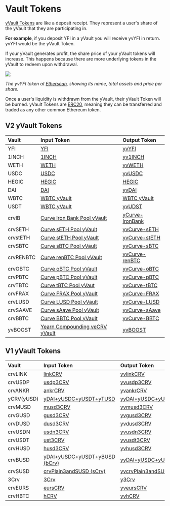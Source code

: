 # Vault Tokens

[yVault Tokens](https://docs.yearn.finance/resources/defi-glossary#ytoken) are like a deposit receipt. They represent a user's share of the yVault that they are participating in.

**For example**, if you deposit YFI in a yVault you will receive yvYFI in return. yvYFI would be the yVault Token.

If your yVault generates profit, the share price of your yVault tokens will increase. This happens because there are more underlying tokens in the yVault to redeem upon withdrawal.

![](https://i.imgur.com/OtK6kAA.png)

*The yvYFI token at [Etherscan](https://etherscan.io/token/0xE14d13d8B3b85aF791b2AADD661cDBd5E6097Db1#readContract), showing its name, total assets and price per share.*

Once a user's liquidity is withdrawn from the yVault, their yVault Token will be burned. yVault Tokens are [ERC20](https://docs.ethhub.io/built-on-ethereum/erc-token-standards/erc20/), meaning they can be transferred and traded as any other common Ethereum token.

## V2 yVault Tokens

| Vault | Input Token | Output Token | 
| :--- | :--- | :--- | 
| YFI | [YFI](https://etherscan.io/token/0x0bc529c00c6401aef6d220be8c6ea1667f6ad93e) | [yvYFI](https://etherscan.io/token/0xE14d13d8B3b85aF791b2AADD661cDBd5E6097Db1) |
| 1INCH | [1INCH](https://etherscan.io/token/0x111111111117dc0aa78b770fa6a738034120c302) | [yv1INCH](https://etherscan.io/token/0xB8C3B7A2A618C552C23B1E4701109a9E756Bab67) |
| WETH | [WETH](https://etherscan.io/token/0xc02aaa39b223fe8d0a0e5c4f27ead9083c756cc2) | [yvWETH](https://etherscan.io/address/0xa258C4606Ca8206D8aA700cE2143D7db854D168c) |
| USDC | [USDC](https://etherscan.io/token/0xa0b86991c6218b36c1d19d4a2e9eb0ce3606eb48) | [yvUSDC](https://etherscan.io/token/0x5f18c75abdae578b483e5f43f12a39cf75b973a9) |
| HEGIC | [HEGIC](https://etherscan.io/token/0x584bC13c7D411c00c01A62e8019472dE68768430) | [HEGIC](https://etherscan.io/token/0x584bC13c7D411c00c01A62e8019472dE68768430) |
| DAI | [DAI](https://etherscan.io/token/0x6b175474e89094c44da98b954eedeac495271d0f) | [yvDAI](https://etherscan.io/address/0xdA816459F1AB5631232FE5e97a05BBBb94970c95) |
| WBTC | [WBTC yVault](https://etherscan.io/address/0xcb550a6d4c8e3517a939bc79d0c7093eb7cf56b5) | [WBTC yVault](https://etherscan.io/address/0xcb550a6d4c8e3517a939bc79d0c7093eb7cf56b5) |
| USDT | [WBTC yVault](https://etherscan.io/address/0xcb550a6d4c8e3517a939bc79d0c7093eb7cf56b5) | [yvUDST](https://etherscan.io/token/0x7Da96a3891Add058AdA2E826306D812C638D87a7) |
| crvIB | [Curve Iron Bank Pool yVault](https://etherscan.io/address/0x27b7b1ad7288079A66d12350c828D3C00A6F07d7) | [yCurve-IronBank](https://etherscan.io/token/0x27b7b1ad7288079A66d12350c828D3C00A6F07d7) |
| crvSETH | [Curve sETH Pool yVault](https://etherscan.io/address/0x986b4AFF588a109c09B50A03f42E4110E29D353F) | [yvCurve-sETH](https://etherscan.io/token/0x986b4AFF588a109c09B50A03f42E4110E29D353F) |
| crvstETH | [Curve stETH Pool yVault](https://etherscan.io/address/0xdcd90c7f6324cfa40d7169ef80b12031770b4325) | [yvCurve-stETH](https://etherscan.io/token/0xdcd90c7f6324cfa40d7169ef80b12031770b4325) |
| crvSBTC | [Curve sBTC Pool yVault](https://etherscan.io/address/0x8414Db07a7F743dEbaFb402070AB01a4E0d2E45e) | [yvCurve-sBTC](https://etherscan.io/token/0x8414Db07a7F743dEbaFb402070AB01a4E0d2E45e) |
| crvRENBTC | [Curve renBTC Pool yVault](https://etherscan.io/address/0x7047F90229a057C13BF847C0744D646CFb6c9E1A) | [yvCurve-renBTC](https://etherscan.io/token/0x7047F90229a057C13BF847C0744D646CFb6c9E1A) |
| crvOBTC | [Curve oBTC Pool yVault](https://etherscan.io/address/0xe9Dc63083c464d6EDcCFf23444fF3CFc6886f6FB) | [yvCurve-oBTC](https://etherscan.io/token/0xe9Dc63083c464d6EDcCFf23444fF3CFc6886f6FB) |
| crvPBTC | [Curve pBTC Pool yVault](https://etherscan.io/address/0x3c5DF3077BcF800640B5DAE8c91106575a4826E6) | [yvCurve-pBTC](https://etherscan.io/token/0x3c5DF3077BcF800640B5DAE8c91106575a4826E6) | 
| crvTBTC | [Curve tBTC Pool yVaut](https://etherscan.io/address/0x23D3D0f1c697247d5e0a9efB37d8b0ED0C464f7f) | [yvCurve-tBTC](https://etherscan.io/token/0x23D3D0f1c697247d5e0a9efB37d8b0ED0C464f7f) | 
| crvFRAX | [Curve FRAX Pool yVault](https://etherscan.io/address/0xB4AdA607B9d6b2c9Ee07A275e9616B84AC560139#code) | [yvCurve-FRAX](https://etherscan.io/token/0xB4AdA607B9d6b2c9Ee07A275e9616B84AC560139) | 
| crvLUSD | [Curve LUSD Pool yVault](https://etherscan.io/address/0x5fA5B62c8AF877CB37031e0a3B2f34A78e3C56A6#code) | [yvCurve-LUSD](https://etherscan.io/token/0x5fA5B62c8AF877CB37031e0a3B2f34A78e3C56A6) | 
| crvSAAVE | [Curve sAave Pool yVault](https://etherscan.io/address/0xb4D1Be44BfF40ad6e506edf43156577a3f8672eC#code) | [yvCurve-sAave](https://etherscan.io/token/0xb4D1Be44BfF40ad6e506edf43156577a3f8672eC) | 
| crvBBTC | [Curve BBTC Pool yVault](https://etherscan.io/address/0x8fA3A9ecd9EFb07A8CE90A6eb014CF3c0E3B32Ef) | [yvCurve-BBTC](https://etherscan.io/token/0x8fA3A9ecd9EFb07A8CE90A6eb014CF3c0E3B32Ef) | 
| yvBOOST | [Yearn Compounding veCRV yVault](https://etherscan.io/address/0x9d409a0A012CFbA9B15F6D4B36Ac57A46966Ab9a) | [yvBOOST](https://etherscan.io/token/0x9d409a0A012CFbA9B15F6D4B36Ac57A46966Ab9a) | 

## V1 yVault Tokens

| Vault | Input Token | Output Token |
| :--- | :--- | :--- |
| crvLINK | [linkCRV](https://etherscan.io/token/0xcee60cfa923170e4f8204ae08b4fa6a3f5656f3a) | [yvlinkCRV](https://etherscan.io/token/0x96Ea6AF74Af09522fCB4c28C269C26F59a31ced6) |
| crvUSDP | [usdp3CRV](https://etherscan.io/token/0x7Eb40E450b9655f4B3cC4259BCC731c63ff55ae6) | [yvusdp3CRV](https://etherscan.io/token/0x1B5eb1173D2Bf770e50F10410C9a96F7a8eB6e75) |
| crvANKR | [ankrCRV](https://etherscan.io/token/0xaA17A236F2bAdc98DDc0Cf999AbB47D47Fc0A6Cf) | [yvankrCRV](https://etherscan.io/token/0xE625F5923303f1CE7A43ACFEFd11fd12f30DbcA4) |
| yCRV\(yUSD\) | [yDAI+yUSDC+yUSDT+yTUSD](https://etherscan.io/token/0xdF5e0e81Dff6FAF3A7e52BA697820c5e32D806A8) | [yyDAI+yUSDC+yUSDT+yTUSD](https://etherscan.io/token/0x5dbcf33d8c2e976c6b560249878e6f1491bca25c) |
| crvMUSD | [musd3CRV](https://etherscan.io/token/0x1AEf73d49Dedc4b1778d0706583995958Dc862e6) | [yvmusd3CRV](https://etherscan.io/token/0x0FCDAeDFb8A7DfDa2e9838564c5A1665d856AFDF) |
| crvGUSD | [gusd3CRV](https://etherscan.io/token/0xD2967f45c4f384DEEa880F807Be904762a3DeA07) | [yvgusd3CRV](https://etherscan.io/token/0xcC7E70A958917cCe67B4B87a8C30E6297451aE98) |
| crvDUSD | [dusd3CRV](https://etherscan.io/token/0x3a664Ab939FD8482048609f652f9a0B0677337B9) | [yvdusd3CRV](https://etherscan.io/address/0x8e6741b456a074F0Bc45B8b82A755d4aF7E965dF#code) |
| crvUSDN | [usdn3CRV](https://etherscan.io/token/0x4f3E8F405CF5aFC05D68142F3783bDfE13811522) | [yvusdn3CRV](https://etherscan.io/token/0xFe39Ce91437C76178665D64d7a2694B0f6f17fE3) |
| crvUSDT | [ust3CRV](https://etherscan.io/token/0x94e131324b6054c0D789b190b2dAC504e4361b53) | [yvusdt3CRV](https://etherscan.io/token/0xF6C9E9AF314982A4b38366f4AbfAa00595C5A6fC) |
| crvHUSD | [husd3CRV](https://etherscan.io/token/0x5B5CFE992AdAC0C9D48E05854B2d91C73a003858) | [yvhusd3CRV](https://etherscan.io/token/0x39546945695DCb1c037C836925B355262f551f55) |
| crvBUSD | [yDAI+yUSDC+yUSDT+yBUSD \(bCrv\)](https://etherscan.io/token/0x3B3Ac5386837Dc563660FB6a0937DFAa5924333B) | [yyDAI+yUSDC+yUSDT+yBUSD](https://etherscan.io/token/0x2994529C0652D127b7842094103715ec5299bBed) |
| crvSUSD | [crvPlain3andSUSD \(sCrv\)](https://etherscan.io/token/0xC25a3A3b969415c80451098fa907EC722572917F) | [yvcrvPlain3andSUSD](https://etherscan.io/token/0x5533ed0a3b83F70c3c4a1f69Ef5546D3D4713E44) |
| 3Crv | [3Crv](https://etherscan.io/token/0x6c3F90f043a72FA612cbac8115EE7e52BDe6E490) | [y3Crv](https://etherscan.io/token/0x9cA85572E6A3EbF24dEDd195623F188735A5179f) |
| crvEURS | [eursCRV](https://etherscan.io/token/0x194eBd173F6cDacE046C53eACcE9B953F28411d1) | [yveursCRV](https://etherscan.io/token/0x98B058b2CBacF5E99bC7012DF757ea7CFEbd35BC) |
| crvHBTC | [hCRV](https://etherscan.io/token/0xb19059ebb43466C323583928285a49f558E572Fd) | [yvhCRV](https://etherscan.io/token/0x46AFc2dfBd1ea0c0760CAD8262A5838e803A37e5) |

